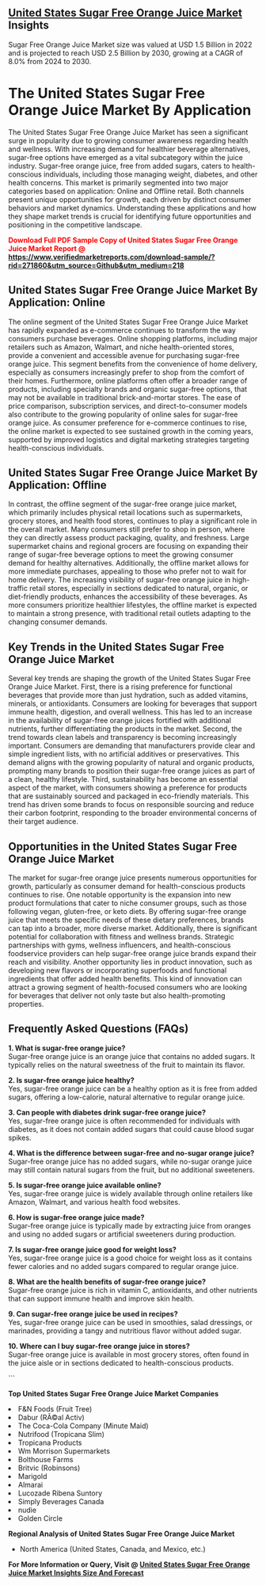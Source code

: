 <h2><a href="https://www.verifiedmarketreports.com/download-sample/?rid=271860&amp;utm_source=Github&amp;utm_medium=218" target="_blank">United States Sugar Free Orange Juice Market</a> Insights</h2><p>Sugar Free Orange Juice Market size was valued at USD 1.5 Billion in 2022 and is projected to reach USD 2.5 Billion by 2030, growing at a CAGR of 8.0% from 2024 to 2030.</p><p> <h1>The United States Sugar Free Orange Juice Market By Application</h1> <p>The United States Sugar Free Orange Juice Market has seen a significant surge in popularity due to growing consumer awareness regarding health and wellness. With increasing demand for healthier beverage alternatives, sugar-free options have emerged as a vital subcategory within the juice industry. Sugar-free orange juice, free from added sugars, caters to health-conscious individuals, including those managing weight, diabetes, and other health concerns. This market is primarily segmented into two major categories based on application: Online and Offline retail. Both channels present unique opportunities for growth, each driven by distinct consumer behaviors and market dynamics. Understanding these applications and how they shape market trends is crucial for identifying future opportunities and positioning in the competitive landscape.</p> <p><strong><p><span class=""><span style="color: #ff0000;"><strong>Download Full PDF Sample Copy of United States Sugar Free Orange Juice Market Report</strong> @ </span><a href="https://www.verifiedmarketreports.com/download-sample/?rid=271860&amp;utm_source=Github&amp;utm_medium=218" target="_blank">https://www.verifiedmarketreports.com/download-sample/?rid=271860&amp;utm_source=Github&amp;utm_medium=218</a></span></p></strong></p> <h2>United States Sugar Free Orange Juice Market By Application: Online</h2> <p>The online segment of the United States Sugar Free Orange Juice Market has rapidly expanded as e-commerce continues to transform the way consumers purchase beverages. Online shopping platforms, including major retailers such as Amazon, Walmart, and niche health-oriented stores, provide a convenient and accessible avenue for purchasing sugar-free orange juice. This segment benefits from the convenience of home delivery, especially as consumers increasingly prefer to shop from the comfort of their homes. Furthermore, online platforms often offer a broader range of products, including specialty brands and organic sugar-free options, that may not be available in traditional brick-and-mortar stores. The ease of price comparison, subscription services, and direct-to-consumer models also contribute to the growing popularity of online sales for sugar-free orange juice. As consumer preference for e-commerce continues to rise, the online market is expected to see sustained growth in the coming years, supported by improved logistics and digital marketing strategies targeting health-conscious individuals.</p> <h2>United States Sugar Free Orange Juice Market By Application: Offline</h2> <p>In contrast, the offline segment of the sugar-free orange juice market, which primarily includes physical retail locations such as supermarkets, grocery stores, and health food stores, continues to play a significant role in the overall market. Many consumers still prefer to shop in person, where they can directly assess product packaging, quality, and freshness. Large supermarket chains and regional grocers are focusing on expanding their range of sugar-free beverage options to meet the growing consumer demand for healthy alternatives. Additionally, the offline market allows for more immediate purchases, appealing to those who prefer not to wait for home delivery. The increasing visibility of sugar-free orange juice in high-traffic retail stores, especially in sections dedicated to natural, organic, or diet-friendly products, enhances the accessibility of these beverages. As more consumers prioritize healthier lifestyles, the offline market is expected to maintain a strong presence, with traditional retail outlets adapting to the changing consumer demands.</p> <h2>Key Trends in the United States Sugar Free Orange Juice Market</h2> <p>Several key trends are shaping the growth of the United States Sugar Free Orange Juice Market. First, there is a rising preference for functional beverages that provide more than just hydration, such as added vitamins, minerals, or antioxidants. Consumers are looking for beverages that support immune health, digestion, and overall wellness. This has led to an increase in the availability of sugar-free orange juices fortified with additional nutrients, further differentiating the products in the market. Second, the trend towards clean labels and transparency is becoming increasingly important. Consumers are demanding that manufacturers provide clear and simple ingredient lists, with no artificial additives or preservatives. This demand aligns with the growing popularity of natural and organic products, prompting many brands to position their sugar-free orange juices as part of a clean, healthy lifestyle. Third, sustainability has become an essential aspect of the market, with consumers showing a preference for products that are sustainably sourced and packaged in eco-friendly materials. This trend has driven some brands to focus on responsible sourcing and reduce their carbon footprint, responding to the broader environmental concerns of their target audience.</p> <h2>Opportunities in the United States Sugar Free Orange Juice Market</h2> <p>The market for sugar-free orange juice presents numerous opportunities for growth, particularly as consumer demand for health-conscious products continues to rise. One notable opportunity is the expansion into new product formulations that cater to niche consumer groups, such as those following vegan, gluten-free, or keto diets. By offering sugar-free orange juice that meets the specific needs of these dietary preferences, brands can tap into a broader, more diverse market. Additionally, there is significant potential for collaboration with fitness and wellness brands. Strategic partnerships with gyms, wellness influencers, and health-conscious foodservice providers can help sugar-free orange juice brands expand their reach and visibility. Another opportunity lies in product innovation, such as developing new flavors or incorporating superfoods and functional ingredients that offer added health benefits. This kind of innovation can attract a growing segment of health-focused consumers who are looking for beverages that deliver not only taste but also health-promoting properties.</p> <h2>Frequently Asked Questions (FAQs)</h2> <p><strong>1. What is sugar-free orange juice?</strong><br> Sugar-free orange juice is an orange juice that contains no added sugars. It typically relies on the natural sweetness of the fruit to maintain its flavor.</p> <p><strong>2. Is sugar-free orange juice healthy?</strong><br> Yes, sugar-free orange juice can be a healthy option as it is free from added sugars, offering a low-calorie, natural alternative to regular orange juice.</p> <p><strong>3. Can people with diabetes drink sugar-free orange juice?</strong><br> Yes, sugar-free orange juice is often recommended for individuals with diabetes, as it does not contain added sugars that could cause blood sugar spikes.</p> <p><strong>4. What is the difference between sugar-free and no-sugar orange juice?</strong><br> Sugar-free orange juice has no added sugars, while no-sugar orange juice may still contain natural sugars from the fruit, but no additional sweeteners.</p> <p><strong>5. Is sugar-free orange juice available online?</strong><br> Yes, sugar-free orange juice is widely available through online retailers like Amazon, Walmart, and various health food websites.</p> <p><strong>6. How is sugar-free orange juice made?</strong><br> Sugar-free orange juice is typically made by extracting juice from oranges and using no added sugars or artificial sweeteners during production.</p> <p><strong>7. Is sugar-free orange juice good for weight loss?</strong><br> Yes, sugar-free orange juice is a good choice for weight loss as it contains fewer calories and no added sugars compared to regular orange juice.</p> <p><strong>8. What are the health benefits of sugar-free orange juice?</strong><br> Sugar-free orange juice is rich in vitamin C, antioxidants, and other nutrients that can support immune health and improve skin health.</p> <p><strong>9. Can sugar-free orange juice be used in recipes?</strong><br> Yes, sugar-free orange juice can be used in smoothies, salad dressings, or marinades, providing a tangy and nutritious flavor without added sugar.</p> <p><strong>10. Where can I buy sugar-free orange juice in stores?</strong><br> Sugar-free orange juice is available in most grocery stores, often found in the juice aisle or in sections dedicated to health-conscious products.</p> ```</p><p><strong>Top United States Sugar Free Orange Juice Market Companies</strong></p><div data-test-id=""><p><li>F&N Foods (Fruit Tree)</li><li> Dabur (RÃ©al Activ)</li><li> The Coca-Cola Company (Minute Maid)</li><li> Nutrifood (Tropicana Slim)</li><li> Tropicana Products</li><li> Wm Morrison Supermarkets</li><li> Bolthouse Farms</li><li> Britvic (Robinsons)</li><li> Marigold</li><li> Almarai</li><li> Lucozade Ribena Suntory</li><li> Simply Beverages Canada</li><li> nudie</li><li> Golden Circle</li></p><div><strong>Regional Analysis of&nbsp;United States Sugar Free Orange Juice Market</strong></div><ul><li dir="ltr"><p dir="ltr">North America&nbsp;(United States, Canada, and Mexico, etc.)</p></li></ul><p><strong>For More Information or Query, Visit @&nbsp;</strong><strong><a href="https://www.verifiedmarketreports.com/product/sugar-free-orange-juice-market/?utm_source=Github&amp;utm_medium=218" target="_blank">United States Sugar Free Orange Juice Market Insights Size And Forecast</a></strong></p></div>
